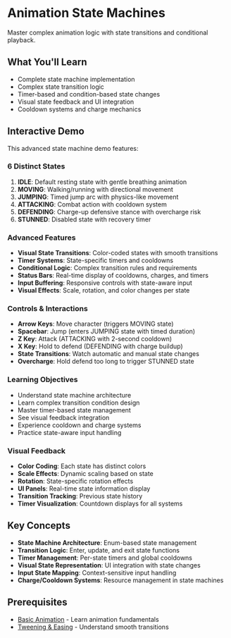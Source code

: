 # Animation State Machines

Master complex animation logic with state transitions and conditional playback.

<!-- embed-gdEmbed: scenes/animation/state_machines/state_machines_demo -->

## What You'll Learn

- Complete state machine implementation
- Complex state transition logic
- Timer-based and condition-based state changes
- Visual state feedback and UI integration
- Cooldown systems and charge mechanics

## Interactive Demo

This advanced state machine demo features:

### 6 Distinct States
1. **IDLE**: Default resting state with gentle breathing animation
2. **MOVING**: Walking/running with directional movement
3. **JUMPING**: Timed jump arc with physics-like movement
4. **ATTACKING**: Combat action with cooldown system
5. **DEFENDING**: Charge-up defensive stance with overcharge risk
6. **STUNNED**: Disabled state with recovery timer

### Advanced Features
- **Visual State Transitions**: Color-coded states with smooth transitions
- **Timer Systems**: State-specific timers and cooldowns
- **Conditional Logic**: Complex transition rules and requirements
- **Status Bars**: Real-time display of cooldowns, charges, and timers
- **Input Buffering**: Responsive controls with state-aware input
- **Visual Effects**: Scale, rotation, and color changes per state

### Controls & Interactions
- **Arrow Keys**: Move character (triggers MOVING state)
- **Spacebar**: Jump (enters JUMPING state with timed duration)
- **Z Key**: Attack (ATTACKING with 2-second cooldown)
- **X Key**: Hold to defend (DEFENDING with charge buildup)
- **State Transitions**: Watch automatic and manual state changes
- **Overcharge**: Hold defend too long to trigger STUNNED state

### Learning Objectives
- Understand state machine architecture
- Learn complex transition condition design
- Master timer-based state management
- See visual feedback integration
- Experience cooldown and charge systems
- Practice state-aware input handling

### Visual Feedback
- **Color Coding**: Each state has distinct colors
- **Scale Effects**: Dynamic scaling based on state
- **Rotation**: State-specific rotation effects
- **UI Panels**: Real-time state information display
- **Transition Tracking**: Previous state history
- **Timer Visualization**: Countdown displays for all systems


## Key Concepts

- **State Machine Architecture**: Enum-based state management
- **Transition Logic**: Enter, update, and exit state functions
- **Timer Management**: Per-state timers and global cooldowns
- **Visual State Representation**: UI integration with state changes
- **Input State Mapping**: Context-sensitive input handling
- **Charge/Cooldown Systems**: Resource management in state machines

## Prerequisites

- [Basic Animation](../basic_animation/) - Learn animation fundamentals
- [Tweening & Easing](../tweening/) - Understand smooth transitions
